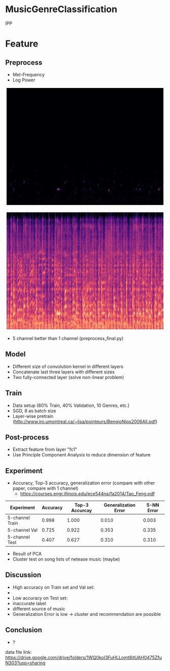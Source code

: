 # MusicGenreClassification

IPP

# Feature

## Preprocess

* Mel-Frequency
* Log Power

![Alt text](analysis/mel/power.png?raw=true "Mel-Frequency Power")

![Alt text](analysis/mel/log_power.png?raw=true "Mel-Frequency Log Power")

* 5 channel better than 1 channel (preprocess_final.py)

## Model

* Different size of convolution kernel in different layers
* Concatenate last three layers with different sizes
* Two fully-connected layer (solve non-linear problem)

## Train

* Data setup (60% Train, 40% Validation, 10 Genres, etc.)
* SGD, 8 as batch size
* Layer-wise pretrain (http://www.iro.umontreal.ca/~lisa/pointeurs/BengioNips2006All.pdf)

## Post-process

* Extract feature from layer "fc1"
* Use Principle Component Analysis to reduce dimension of feature

## Experiment

* Accuracy, Top-3 accuracy, generalization error (compare with other paper, compare with 1 channel) 
  * https://courses.engr.illinois.edu/ece544na/fa2014/Tao_Feng.pdf
  
| Experiment | Accuracy | Top-3 Accurcay | Generalization Error | 5-NN Error |
|------------|----------|----------------|----------------------|------------|
| 5-channel Train  |   0.998   | 1.000 | 0.010 | 0.003 |
| 5-channel Val | 0.725 | 0.922 | 0.353 | 0.335 |
| 5-channel Test | 0.407 | 0.627 | 0.310 | 0.310 |

* Result of PCA
* Cluster test on song lists of netease music (maybe)

## Discussion

* High accuracy on Train set and Val set:
 * 
* Low accuracy on Test set: 
 * inaccurate label
 * different source of music
 * Generalization Error is low -> cluster and recommendation are possible


## Conclusion

* ?

data file link: https://drive.google.com/drive/folders/1WQ0koI3FuHLLomt8itUAH0475ZfuN303?usp=sharing
